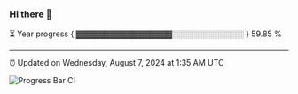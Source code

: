 ### Hi there 👋

⏳ Year progress { ▓▓▓▓▓▓▓▓▓▓▓▓▓▓▓▓▓░░░░░░░░░░░░░ } 59.85 %

---

⏰ Updated on Wednesday, August 7, 2024 at 1:35 AM UTC

![Progress Bar CI](https://github.com/arthurbuhl/arthurbuhl/workflows/Progress%20Bar%20CI/badge.svg)
